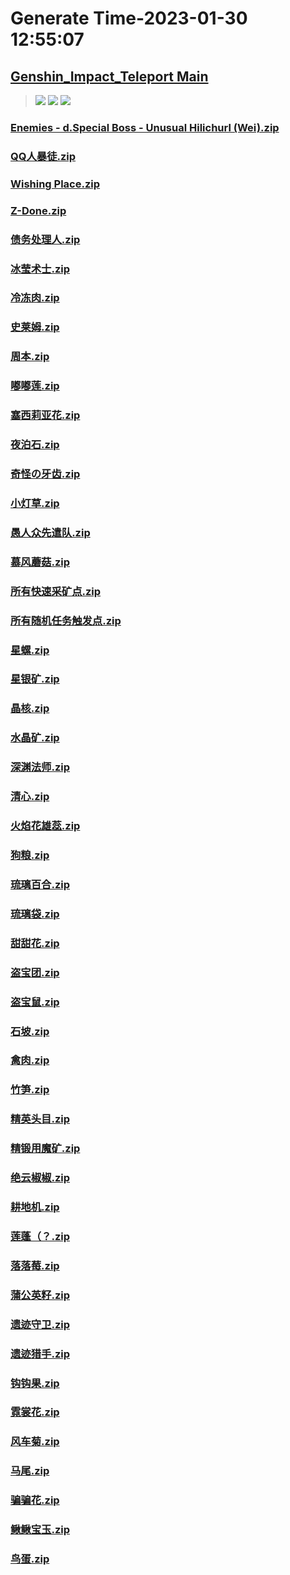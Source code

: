 # Generate Time-2023-01-30 12:55:07

## [Genshin_Impact_Teleport Main](https://github.com/Sam5440/Genshin_Impact_Teleport/edit/main/README.md)

>![](https://komarev.com/ghpvc/?username=done439)
>![](https://komarev.com/ghpvc/?username=done438)
>![](https://komarev.com/ghpvc/?username=done437)

### [Enemies - d.Special Boss - Unusual Hilichurl (Wei).zip](https://raw.githubusercontent.com/Sam5440/Genshin_Impact_Teleport/download/OptimizationCollectionPackage/%5BOld%5DTeleportsALL%28Version_2.8%29/Chinese/Locs/Genshin/Enemies%20-%20d.Special%20Boss%20-%20Unusual%20Hilichurl%20%28Wei%29.zip)

### [QQ人暴徒.zip](https://raw.githubusercontent.com/Sam5440/Genshin_Impact_Teleport/download/OptimizationCollectionPackage/%5BOld%5DTeleportsALL%28Version_2.8%29/Chinese/Locs/Genshin/QQ%E4%BA%BA%E6%9A%B4%E5%BE%92.zip)

### [Wishing Place.zip](https://raw.githubusercontent.com/Sam5440/Genshin_Impact_Teleport/download/OptimizationCollectionPackage/%5BOld%5DTeleportsALL%28Version_2.8%29/Chinese/Locs/Genshin/Wishing%20Place.zip)

### [Z-Done.zip](https://raw.githubusercontent.com/Sam5440/Genshin_Impact_Teleport/download/OptimizationCollectionPackage/%5BOld%5DTeleportsALL%28Version_2.8%29/Chinese/Locs/Genshin/Z-Done.zip)

### [债务处理人.zip](https://raw.githubusercontent.com/Sam5440/Genshin_Impact_Teleport/download/OptimizationCollectionPackage/%5BOld%5DTeleportsALL%28Version_2.8%29/Chinese/Locs/Genshin/%E5%80%BA%E5%8A%A1%E5%A4%84%E7%90%86%E4%BA%BA.zip)

### [冰莹术士.zip](https://raw.githubusercontent.com/Sam5440/Genshin_Impact_Teleport/download/OptimizationCollectionPackage/%5BOld%5DTeleportsALL%28Version_2.8%29/Chinese/Locs/Genshin/%E5%86%B0%E8%8E%B9%E6%9C%AF%E5%A3%AB.zip)

### [冷冻肉.zip](https://raw.githubusercontent.com/Sam5440/Genshin_Impact_Teleport/download/OptimizationCollectionPackage/%5BOld%5DTeleportsALL%28Version_2.8%29/Chinese/Locs/Genshin/%E5%86%B7%E5%86%BB%E8%82%89.zip)

### [史莱姆.zip](https://raw.githubusercontent.com/Sam5440/Genshin_Impact_Teleport/download/OptimizationCollectionPackage/%5BOld%5DTeleportsALL%28Version_2.8%29/Chinese/Locs/Genshin/%E5%8F%B2%E8%8E%B1%E5%A7%86.zip)

### [周本.zip](https://raw.githubusercontent.com/Sam5440/Genshin_Impact_Teleport/download/OptimizationCollectionPackage/%5BOld%5DTeleportsALL%28Version_2.8%29/Chinese/Locs/Genshin/%E5%91%A8%E6%9C%AC.zip)

### [嘟嘟莲.zip](https://raw.githubusercontent.com/Sam5440/Genshin_Impact_Teleport/download/OptimizationCollectionPackage/%5BOld%5DTeleportsALL%28Version_2.8%29/Chinese/Locs/Genshin/%E5%98%9F%E5%98%9F%E8%8E%B2.zip)

### [塞西莉亚花.zip](https://raw.githubusercontent.com/Sam5440/Genshin_Impact_Teleport/download/OptimizationCollectionPackage/%5BOld%5DTeleportsALL%28Version_2.8%29/Chinese/Locs/Genshin/%E5%A1%9E%E8%A5%BF%E8%8E%89%E4%BA%9A%E8%8A%B1.zip)

### [夜泊石.zip](https://raw.githubusercontent.com/Sam5440/Genshin_Impact_Teleport/download/OptimizationCollectionPackage/%5BOld%5DTeleportsALL%28Version_2.8%29/Chinese/Locs/Genshin/%E5%A4%9C%E6%B3%8A%E7%9F%B3.zip)

### [奇怪の牙齿.zip](https://raw.githubusercontent.com/Sam5440/Genshin_Impact_Teleport/download/OptimizationCollectionPackage/%5BOld%5DTeleportsALL%28Version_2.8%29/Chinese/Locs/Genshin/%E5%A5%87%E6%80%AA%E3%81%AE%E7%89%99%E9%BD%BF.zip)

### [小灯草.zip](https://raw.githubusercontent.com/Sam5440/Genshin_Impact_Teleport/download/OptimizationCollectionPackage/%5BOld%5DTeleportsALL%28Version_2.8%29/Chinese/Locs/Genshin/%E5%B0%8F%E7%81%AF%E8%8D%89.zip)

### [愚人众先遣队.zip](https://raw.githubusercontent.com/Sam5440/Genshin_Impact_Teleport/download/OptimizationCollectionPackage/%5BOld%5DTeleportsALL%28Version_2.8%29/Chinese/Locs/Genshin/%E6%84%9A%E4%BA%BA%E4%BC%97%E5%85%88%E9%81%A3%E9%98%9F.zip)

### [慕风蘑菇.zip](https://raw.githubusercontent.com/Sam5440/Genshin_Impact_Teleport/download/OptimizationCollectionPackage/%5BOld%5DTeleportsALL%28Version_2.8%29/Chinese/Locs/Genshin/%E6%85%95%E9%A3%8E%E8%98%91%E8%8F%87.zip)

### [所有快速采矿点.zip](https://raw.githubusercontent.com/Sam5440/Genshin_Impact_Teleport/download/OptimizationCollectionPackage/%5BOld%5DTeleportsALL%28Version_2.8%29/Chinese/Locs/Genshin/%E6%89%80%E6%9C%89%E5%BF%AB%E9%80%9F%E9%87%87%E7%9F%BF%E7%82%B9.zip)

### [所有随机任务触发点.zip](https://raw.githubusercontent.com/Sam5440/Genshin_Impact_Teleport/download/OptimizationCollectionPackage/%5BOld%5DTeleportsALL%28Version_2.8%29/Chinese/Locs/Genshin/%E6%89%80%E6%9C%89%E9%9A%8F%E6%9C%BA%E4%BB%BB%E5%8A%A1%E8%A7%A6%E5%8F%91%E7%82%B9.zip)

### [星螺.zip](https://raw.githubusercontent.com/Sam5440/Genshin_Impact_Teleport/download/OptimizationCollectionPackage/%5BOld%5DTeleportsALL%28Version_2.8%29/Chinese/Locs/Genshin/%E6%98%9F%E8%9E%BA.zip)

### [星银矿.zip](https://raw.githubusercontent.com/Sam5440/Genshin_Impact_Teleport/download/OptimizationCollectionPackage/%5BOld%5DTeleportsALL%28Version_2.8%29/Chinese/Locs/Genshin/%E6%98%9F%E9%93%B6%E7%9F%BF.zip)

### [晶核.zip](https://raw.githubusercontent.com/Sam5440/Genshin_Impact_Teleport/download/OptimizationCollectionPackage/%5BOld%5DTeleportsALL%28Version_2.8%29/Chinese/Locs/Genshin/%E6%99%B6%E6%A0%B8.zip)

### [水晶矿.zip](https://raw.githubusercontent.com/Sam5440/Genshin_Impact_Teleport/download/OptimizationCollectionPackage/%5BOld%5DTeleportsALL%28Version_2.8%29/Chinese/Locs/Genshin/%E6%B0%B4%E6%99%B6%E7%9F%BF.zip)

### [深渊法师.zip](https://raw.githubusercontent.com/Sam5440/Genshin_Impact_Teleport/download/OptimizationCollectionPackage/%5BOld%5DTeleportsALL%28Version_2.8%29/Chinese/Locs/Genshin/%E6%B7%B1%E6%B8%8A%E6%B3%95%E5%B8%88.zip)

### [清心.zip](https://raw.githubusercontent.com/Sam5440/Genshin_Impact_Teleport/download/OptimizationCollectionPackage/%5BOld%5DTeleportsALL%28Version_2.8%29/Chinese/Locs/Genshin/%E6%B8%85%E5%BF%83.zip)

### [火焰花雄蕊.zip](https://raw.githubusercontent.com/Sam5440/Genshin_Impact_Teleport/download/OptimizationCollectionPackage/%5BOld%5DTeleportsALL%28Version_2.8%29/Chinese/Locs/Genshin/%E7%81%AB%E7%84%B0%E8%8A%B1%E9%9B%84%E8%95%8A.zip)

### [狗粮.zip](https://raw.githubusercontent.com/Sam5440/Genshin_Impact_Teleport/download/OptimizationCollectionPackage/%5BOld%5DTeleportsALL%28Version_2.8%29/Chinese/Locs/Genshin/%E7%8B%97%E7%B2%AE.zip)

### [琉璃百合.zip](https://raw.githubusercontent.com/Sam5440/Genshin_Impact_Teleport/download/OptimizationCollectionPackage/%5BOld%5DTeleportsALL%28Version_2.8%29/Chinese/Locs/Genshin/%E7%90%89%E7%92%83%E7%99%BE%E5%90%88.zip)

### [琉璃袋.zip](https://raw.githubusercontent.com/Sam5440/Genshin_Impact_Teleport/download/OptimizationCollectionPackage/%5BOld%5DTeleportsALL%28Version_2.8%29/Chinese/Locs/Genshin/%E7%90%89%E7%92%83%E8%A2%8B.zip)

### [甜甜花.zip](https://raw.githubusercontent.com/Sam5440/Genshin_Impact_Teleport/download/OptimizationCollectionPackage/%5BOld%5DTeleportsALL%28Version_2.8%29/Chinese/Locs/Genshin/%E7%94%9C%E7%94%9C%E8%8A%B1.zip)

### [盗宝团.zip](https://raw.githubusercontent.com/Sam5440/Genshin_Impact_Teleport/download/OptimizationCollectionPackage/%5BOld%5DTeleportsALL%28Version_2.8%29/Chinese/Locs/Genshin/%E7%9B%97%E5%AE%9D%E5%9B%A2.zip)

### [盗宝鼠.zip](https://raw.githubusercontent.com/Sam5440/Genshin_Impact_Teleport/download/OptimizationCollectionPackage/%5BOld%5DTeleportsALL%28Version_2.8%29/Chinese/Locs/Genshin/%E7%9B%97%E5%AE%9D%E9%BC%A0.zip)

### [石坡.zip](https://raw.githubusercontent.com/Sam5440/Genshin_Impact_Teleport/download/OptimizationCollectionPackage/%5BOld%5DTeleportsALL%28Version_2.8%29/Chinese/Locs/Genshin/%E7%9F%B3%E5%9D%A1.zip)

### [禽肉.zip](https://raw.githubusercontent.com/Sam5440/Genshin_Impact_Teleport/download/OptimizationCollectionPackage/%5BOld%5DTeleportsALL%28Version_2.8%29/Chinese/Locs/Genshin/%E7%A6%BD%E8%82%89.zip)

### [竹笋.zip](https://raw.githubusercontent.com/Sam5440/Genshin_Impact_Teleport/download/OptimizationCollectionPackage/%5BOld%5DTeleportsALL%28Version_2.8%29/Chinese/Locs/Genshin/%E7%AB%B9%E7%AC%8B.zip)

### [精英头目.zip](https://raw.githubusercontent.com/Sam5440/Genshin_Impact_Teleport/download/OptimizationCollectionPackage/%5BOld%5DTeleportsALL%28Version_2.8%29/Chinese/Locs/Genshin/%E7%B2%BE%E8%8B%B1%E5%A4%B4%E7%9B%AE.zip)

### [精锻用魔矿.zip](https://raw.githubusercontent.com/Sam5440/Genshin_Impact_Teleport/download/OptimizationCollectionPackage/%5BOld%5DTeleportsALL%28Version_2.8%29/Chinese/Locs/Genshin/%E7%B2%BE%E9%94%BB%E7%94%A8%E9%AD%94%E7%9F%BF.zip)

### [绝云椒椒.zip](https://raw.githubusercontent.com/Sam5440/Genshin_Impact_Teleport/download/OptimizationCollectionPackage/%5BOld%5DTeleportsALL%28Version_2.8%29/Chinese/Locs/Genshin/%E7%BB%9D%E4%BA%91%E6%A4%92%E6%A4%92.zip)

### [耕地机.zip](https://raw.githubusercontent.com/Sam5440/Genshin_Impact_Teleport/download/OptimizationCollectionPackage/%5BOld%5DTeleportsALL%28Version_2.8%29/Chinese/Locs/Genshin/%E8%80%95%E5%9C%B0%E6%9C%BA.zip)

### [莲蓬（？.zip](https://raw.githubusercontent.com/Sam5440/Genshin_Impact_Teleport/download/OptimizationCollectionPackage/%5BOld%5DTeleportsALL%28Version_2.8%29/Chinese/Locs/Genshin/%E8%8E%B2%E8%93%AC%EF%BC%88%EF%BC%9F.zip)

### [落落莓.zip](https://raw.githubusercontent.com/Sam5440/Genshin_Impact_Teleport/download/OptimizationCollectionPackage/%5BOld%5DTeleportsALL%28Version_2.8%29/Chinese/Locs/Genshin/%E8%90%BD%E8%90%BD%E8%8E%93.zip)

### [蒲公英籽.zip](https://raw.githubusercontent.com/Sam5440/Genshin_Impact_Teleport/download/OptimizationCollectionPackage/%5BOld%5DTeleportsALL%28Version_2.8%29/Chinese/Locs/Genshin/%E8%92%B2%E5%85%AC%E8%8B%B1%E7%B1%BD.zip)

### [遗迹守卫.zip](https://raw.githubusercontent.com/Sam5440/Genshin_Impact_Teleport/download/OptimizationCollectionPackage/%5BOld%5DTeleportsALL%28Version_2.8%29/Chinese/Locs/Genshin/%E9%81%97%E8%BF%B9%E5%AE%88%E5%8D%AB.zip)

### [遗迹猎手.zip](https://raw.githubusercontent.com/Sam5440/Genshin_Impact_Teleport/download/OptimizationCollectionPackage/%5BOld%5DTeleportsALL%28Version_2.8%29/Chinese/Locs/Genshin/%E9%81%97%E8%BF%B9%E7%8C%8E%E6%89%8B.zip)

### [钩钩果.zip](https://raw.githubusercontent.com/Sam5440/Genshin_Impact_Teleport/download/OptimizationCollectionPackage/%5BOld%5DTeleportsALL%28Version_2.8%29/Chinese/Locs/Genshin/%E9%92%A9%E9%92%A9%E6%9E%9C.zip)

### [霓裳花.zip](https://raw.githubusercontent.com/Sam5440/Genshin_Impact_Teleport/download/OptimizationCollectionPackage/%5BOld%5DTeleportsALL%28Version_2.8%29/Chinese/Locs/Genshin/%E9%9C%93%E8%A3%B3%E8%8A%B1.zip)

### [风车菊.zip](https://raw.githubusercontent.com/Sam5440/Genshin_Impact_Teleport/download/OptimizationCollectionPackage/%5BOld%5DTeleportsALL%28Version_2.8%29/Chinese/Locs/Genshin/%E9%A3%8E%E8%BD%A6%E8%8F%8A.zip)

### [马尾.zip](https://raw.githubusercontent.com/Sam5440/Genshin_Impact_Teleport/download/OptimizationCollectionPackage/%5BOld%5DTeleportsALL%28Version_2.8%29/Chinese/Locs/Genshin/%E9%A9%AC%E5%B0%BE.zip)

### [骗骗花.zip](https://raw.githubusercontent.com/Sam5440/Genshin_Impact_Teleport/download/OptimizationCollectionPackage/%5BOld%5DTeleportsALL%28Version_2.8%29/Chinese/Locs/Genshin/%E9%AA%97%E9%AA%97%E8%8A%B1.zip)

### [鳅鳅宝玉.zip](https://raw.githubusercontent.com/Sam5440/Genshin_Impact_Teleport/download/OptimizationCollectionPackage/%5BOld%5DTeleportsALL%28Version_2.8%29/Chinese/Locs/Genshin/%E9%B3%85%E9%B3%85%E5%AE%9D%E7%8E%89.zip)

### [鸟蛋.zip](https://raw.githubusercontent.com/Sam5440/Genshin_Impact_Teleport/download/OptimizationCollectionPackage/%5BOld%5DTeleportsALL%28Version_2.8%29/Chinese/Locs/Genshin/%E9%B8%9F%E8%9B%8B.zip)

